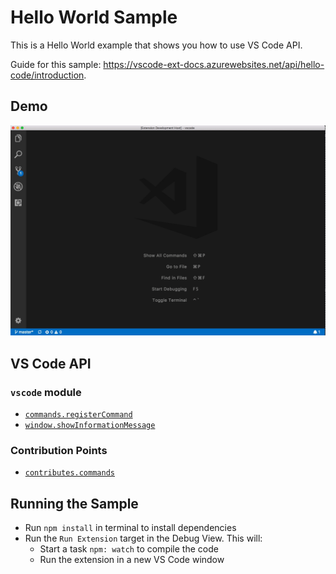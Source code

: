 # Hello World Sample

This is a Hello World example that shows you how to use VS Code API.

Guide for this sample: https://vscode-ext-docs.azurewebsites.net/api/hello-code/introduction.

## Demo

![demo](demo.gif)

## VS Code API

### `vscode` module

- [`commands.registerCommand`](https://code.visualstudio.com/docs/extensionAPI/vscode-api#commands.registerCommand)
- [`window.showInformationMessage`](https://code.visualstudio.com/docs/extensionAPI/vscode-api#window.showInformationMessage)

### Contribution Points

- [`contributes.commands`](https://code.visualstudio.com/docs/extensionAPI/extension-points#_contributescommands)

## Running the Sample

- Run `npm install` in terminal to install dependencies
- Run the `Run Extension` target in the Debug View. This will:
	- Start a task `npm: watch` to compile the code
	- Run the extension in a new VS Code window
